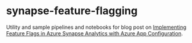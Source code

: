 # synapse-feature-flagging

Utility and sample pipelines and notebooks for blog post on [Implementing Feature Flags in Azure Synapse Analytics with Azure App Configuration](https://bijancamp.com/blog/feature-flags-azure-synapse/).
